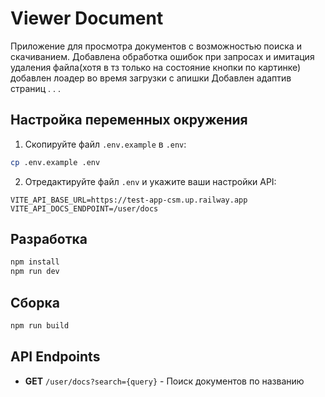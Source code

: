 # Viewer Document

Приложение для просмотра документов с возможностью поиска и скачиванием.
Добавлена обработка ошибок при запросах и имитация удаления файла(хотя в тз только на состояние кнопки по картинке)
добавлен лоадер во время загрузки с апишки
Добавлен адаптив страниц
.
.
.

## Настройка переменных окружения

1. Скопируйте файл `.env.example` в `.env`:
```bash
cp .env.example .env
```

2. Отредактируйте файл `.env` и укажите ваши настройки API:
```env
VITE_API_BASE_URL=https://test-app-csm.up.railway.app
VITE_API_DOCS_ENDPOINT=/user/docs
```

## Разработка

```bash
npm install
npm run dev
```

## Сборка

```bash
npm run build
```

## API Endpoints

- **GET** `/user/docs?search={query}` - Поиск документов по названию
